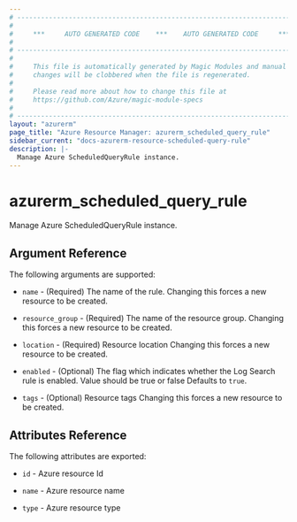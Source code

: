 ```yaml
---
# ----------------------------------------------------------------------------
#
#     ***     AUTO GENERATED CODE    ***    AUTO GENERATED CODE     ***
#
# ----------------------------------------------------------------------------
#
#     This file is automatically generated by Magic Modules and manual
#     changes will be clobbered when the file is regenerated.
#
#     Please read more about how to change this file at
#     https://github.com/Azure/magic-module-specs
#
# ----------------------------------------------------------------------------
layout: "azurerm"
page_title: "Azure Resource Manager: azurerm_scheduled_query_rule"
sidebar_current: "docs-azurerm-resource-scheduled-query-rule"
description: |-
  Manage Azure ScheduledQueryRule instance.
---
```


# azurerm_scheduled_query_rule

Manage Azure ScheduledQueryRule instance.


## Argument Reference

The following arguments are supported:

* `name` - (Required) The name of the rule. Changing this forces a new resource to be created.

* `resource_group` - (Required) The name of the resource group. Changing this forces a new resource to be created.

* `location` - (Required) Resource location Changing this forces a new resource to be created.

* `enabled` - (Optional) The flag which indicates whether the Log Search rule is enabled. Value should be true or false Defaults to `true`.

* `tags` - (Optional) Resource tags Changing this forces a new resource to be created.

## Attributes Reference

The following attributes are exported:

* `id` - Azure resource Id

* `name` - Azure resource name

* `type` - Azure resource type
